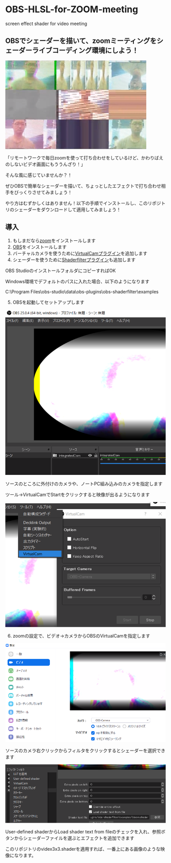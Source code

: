 # OBS-HLSL-for-ZOOM-meeting
screen effect shader for video meeting

## OBSでシェーダーを描いて、zoomミーティングをシェーダーライブコーディング環境にしよう！  
![OBS zoom shader](https://raw.githubusercontent.com/sayachang/OBS-HLSL-for-ZOOM-meeting/develop/images/obs-zoom-3x3-shader.png "OBS zoom shader")

「リモートワークで毎日zoomを使って打ち合わせをしているけど、かわりばえのしないビデオ画面にもううんざり！」

そんな風に感じていませんか？！

ぜひOBSで簡単なシェーダーを描いて、ちょっとしたエフェクトで打ち合わせ相手をびっくりさせてみましょう！

やり方はむずかしくはありません！以下の手順でインストールし、このリポジトリのシェーダーをダウンロードして適用してみましょう！

## 導入  
1. もしまだなら[zoom](https://zoom.us/jp-jp/meetings.html)をインストールします  
2. [OBS](https://obsproject.com/ja/download)をインストールします  
3. バーチャルカメラを使うために[VirtualCamプラグイン](https://obsproject.com/forum/resources/obs-virtualcam.539/)を追加します  
4. シェーダーを使うために[Shaderfilterプラグイン](https://obsproject.com/forum/resources/obs-shaderfilter-v1-0-update.775/)も追加します  

OBS StudioのインストールフォルダにコピーすればOK

Windows環境でデフォルトのパスに入れた場合、以下のようになります

C:\Program Files\obs-studio\data\obs-plugins\obs-shaderfilter\examples

5. OBSを起動してセットアップします  

![boot OBS](https://raw.githubusercontent.com/sayachang/OBS-HLSL-for-ZOOM-meeting/develop/images/boot-obs.png "boot OBS")

ソースのところに外付けのカメラや、ノートPC組み込みのカメラを指定します

ツール->VirtualCamでStartをクリックすると映像が出るようになります

![tool virtual cam](https://raw.githubusercontent.com/sayachang/OBS-HLSL-for-ZOOM-meeting/develop/images/tool-virtual-cam.png "tool virtual cam")

6. zoomの設定で、ビデオ->カメラからOBSのVirtualCamを指定します  

![zoom config](https://raw.githubusercontent.com/sayachang/OBS-HLSL-for-ZOOM-meeting/develop/images/zoom-configure.png "zoom config")

ソースのカメラ右クリックからフィルタをクリックするとシェーダーを選択できます

![apply shader](https://raw.githubusercontent.com/sayachang/OBS-HLSL-for-ZOOM-meeting/develop/images/apply-shader.png "apply shader")

User-defined shaderからLoad shader text from fileのチェックを入れ、参照ボタンからシェーダーファイルを選ぶとエフェクトを追加できます

このリポジトリのvidex3x3.shaderを適用すれば、一番上にある画像のような映像になります。

